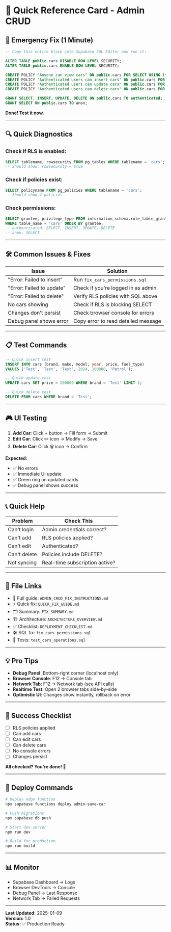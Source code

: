 # 🎯 Quick Reference Card - Admin CRUD

## 🚨 Emergency Fix (1 Minute)

```sql
-- Copy this entire block into Supabase SQL Editor and run it:

ALTER TABLE public.cars DISABLE ROW LEVEL SECURITY;
ALTER TABLE public.cars ENABLE ROW LEVEL SECURITY;

CREATE POLICY "Anyone can view cars" ON public.cars FOR SELECT USING (true);
CREATE POLICY "Authenticated users can insert cars" ON public.cars FOR INSERT TO authenticated WITH CHECK (true);
CREATE POLICY "Authenticated users can update cars" ON public.cars FOR UPDATE TO authenticated USING (true) WITH CHECK (true);
CREATE POLICY "Authenticated users can delete cars" ON public.cars FOR DELETE TO authenticated USING (true);

GRANT SELECT, INSERT, UPDATE, DELETE ON public.cars TO authenticated;
GRANT SELECT ON public.cars TO anon;
```

**Done! Test it now.**

---

## 🔍 Quick Diagnostics

### Check if RLS is enabled:
```sql
SELECT tablename, rowsecurity FROM pg_tables WHERE tablename = 'cars';
-- Should show: rowsecurity = true
```

### Check if policies exist:
```sql
SELECT policyname FROM pg_policies WHERE tablename = 'cars';
-- Should show 4 policies
```

### Check permissions:
```sql
SELECT grantee, privilege_type FROM information_schema.role_table_grants 
WHERE table_name = 'cars' ORDER BY grantee;
-- authenticated: SELECT, INSERT, UPDATE, DELETE
-- anon: SELECT
```

---

## 🛠️ Common Issues & Fixes

| Issue | Solution |
|-------|----------|
| "Error: Failed to insert" | Run `fix_cars_permissions.sql` |
| "Error: Failed to update" | Check if you're logged in as admin |
| "Error: Failed to delete" | Verify RLS policies with SQL above |
| No cars showing | Check if RLS is blocking SELECT |
| Changes don't persist | Check browser console for errors |
| Debug panel shows error | Copy error to read detailed message |

---

## 📋 Test Commands

```sql
-- Quick insert test
INSERT INTO cars (brand, make, model, year, price, fuel_type) 
VALUES ('Test', 'Test', 'Test', 2024, 100000, 'Petrol');

-- Quick update test
UPDATE cars SET price = 200000 WHERE brand = 'Test' LIMIT 1;

-- Quick delete test
DELETE FROM cars WHERE brand = 'Test';
```

---

## 🎮 UI Testing

1. **Add Car**: Click + button → Fill form → Submit
2. **Edit Car**: Click ✏️ icon → Modify → Save
3. **Delete Car**: Click 🗑️ icon → Confirm

**Expected:**
- ✅ No errors
- ✅ Immediate UI update
- ✅ Green ring on updated cards
- ✅ Debug panel shows success

---

## 📞 Quick Help

| Problem | Check This |
|---------|-----------|
| Can't login | Admin credentials correct? |
| Can't add | RLS policies applied? |
| Can't edit | Authenticated? |
| Can't delete | Policies include DELETE? |
| Not syncing | Real-time subscription active? |

---

## 🔗 File Links

- 📖 Full guide: `ADMIN_CRUD_FIX_INSTRUCTIONS.md`
- ⚡ Quick fix: `QUICK_FIX_GUIDE.md`
- 🗂️ Summary: `FIX_SUMMARY.md`
- 🏗️ Architecture: `ARCHITECTURE_OVERVIEW.md`
- ✅ Checklist: `DEPLOYMENT_CHECKLIST.md`
- 🛠️ SQL fix: `fix_cars_permissions.sql`
- 🧪 Tests: `test_cars_operations.sql`

---

## 💡 Pro Tips

- **Debug Panel**: Bottom-right corner (localhost only)
- **Browser Console**: F12 → Console tab
- **Network Tab**: F12 → Network tab (see API calls)
- **Realtime Test**: Open 2 browser tabs side-by-side
- **Optimistic UI**: Changes show instantly, rollback on error

---

## 🎯 Success Checklist

- [ ] RLS policies applied
- [ ] Can add cars
- [ ] Can edit cars
- [ ] Can delete cars
- [ ] No console errors
- [ ] Changes persist

**All checked? You're done! 🎉**

---

## 🚀 Deploy Commands

```bash
# Deploy edge function
npx supabase functions deploy admin-save-car

# Push migrations
npx supabase db push

# Start dev server
npm run dev

# Build for production
npm run build
```

---

## 📊 Monitor

- Supabase Dashboard → Logs
- Browser DevTools → Console
- Debug Panel → Last Response
- Network Tab → Failed Requests

---

**Last Updated:** 2025-01-09  
**Version:** 1.0  
**Status:** ✅ Production Ready
